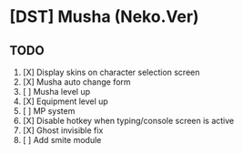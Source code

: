 
# [DST] Musha (Neko.Ver)

## TODO

1. [X] Display skins on character selection screen
2. [X] Musha auto change form
3. [ ] Musha level up
4. [X] Equipment level up
5. [ ] MP system
6. [X] Disable hotkey when typing/console screen is active
7. [X] Ghost invisible fix
8. [ ] Add smite module
